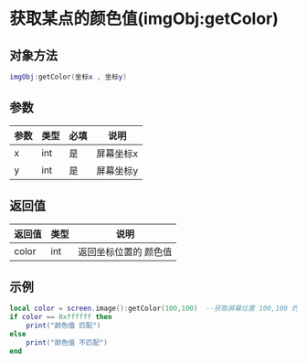 # 获取某点的颜色值(imgObj:getColor)

## 对象方法

```lua
imgObj:getColor(坐标x , 坐标y)
```

## 参数

| 参数 | 类型  | 必填 | 说明    |
| -- | --- | -- | ----- |
| x  | int | 是  | 屏幕坐标x |
| y  | int | 是  | 屏幕坐标y |

## 返回值

| 返回值   | 类型  | 说明          |
| ----- | --- | ----------- |
| color | int | 返回坐标位置的 颜色值 |

## 示例

```lua
local color = screen.image():getColor(100,100)  --获取屏幕位置 100,100 的颜色值
if color == 0xffffff then
    print("颜色值 匹配")
else
    print("颜色值 不匹配")
end
```
